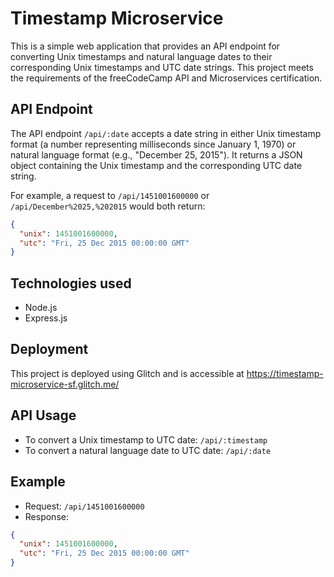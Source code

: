 # Timestamp Microservice

This is a simple web application that provides an API endpoint for converting Unix timestamps and natural language dates to their corresponding Unix timestamps and UTC date strings. This project meets the requirements of the freeCodeCamp API and Microservices certification.

## API Endpoint

The API endpoint `/api/:date` accepts a date string in either Unix timestamp format (a number representing milliseconds since January 1, 1970) or natural language format (e.g., "December 25, 2015"). It returns a JSON object containing the Unix timestamp and the corresponding UTC date string.

For example, a request to `/api/1451001600000` or `/api/December%2025,%202015` would both return:

```json
{
  "unix": 1451001600000,
  "utc": "Fri, 25 Dec 2015 00:00:00 GMT"
}
```

## Technologies used
- Node.js
- Express.js

## Deployment
This project is deployed using Glitch and is accessible at https://timestamp-microservice-sf.glitch.me/

## API Usage
- To convert a Unix timestamp to UTC date: `/api/:timestamp`
- To convert a natural language date to UTC date: `/api/:date`

## Example
- Request: `/api/1451001600000`
- Response:
```json
{
  "unix": 1451001600000,
  "utc": "Fri, 25 Dec 2015 00:00:00 GMT"
}
```
